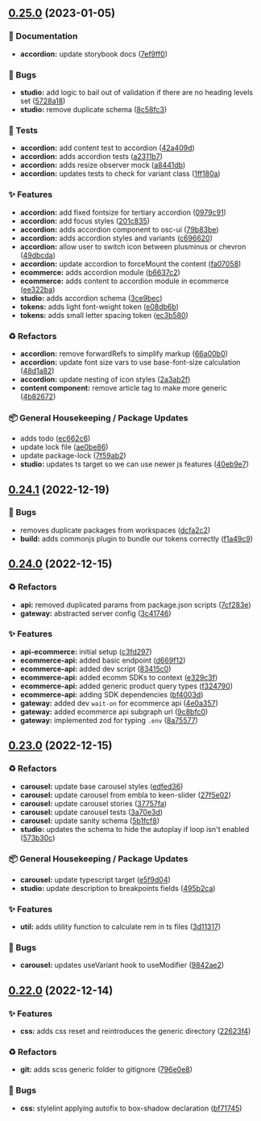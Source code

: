 ## [0.25.0](https://github.com/Open-Study-College/osc/compare/v0.24.1...v0.25.0) (2023-01-05)


### 📝 Documentation

* **accordion:** update storybook docs ([7ef9ff0](https://github.com/Open-Study-College/osc/commit/7ef9ff0b3977fca6dcdfbd32102a1db3e27c91f1))


### 🐛 Bugs

* **studio:** add logic to bail out of validation if there are no heading levels set ([5728a18](https://github.com/Open-Study-College/osc/commit/5728a18eb4fe3751a0c206db037047b17621724e))
* **studio:** remove duplicate schema ([8c58fc3](https://github.com/Open-Study-College/osc/commit/8c58fc3df33a65881805c4ebb202ddb9c94dfd55))


### 🧪 Tests

* **accordion:** add content test to accordion ([42a409d](https://github.com/Open-Study-College/osc/commit/42a409d6c23e85d9dd6a8fb43b5a488679e56172))
* **accordion:** adds accordion tests ([a2311b7](https://github.com/Open-Study-College/osc/commit/a2311b7cfb9a984dab31d1e7689b96502c865866))
* **accordion:** adds resize observer mock ([a8441db](https://github.com/Open-Study-College/osc/commit/a8441dbbcffec01daa0496c4d182e10b703750af))
* **accordion:** updates tests to check for variant class ([1ff180a](https://github.com/Open-Study-College/osc/commit/1ff180ab9b857a1db34eef7342850115bd7c6251))


### ✨ Features

* **accordion:** add fixed fontsize for tertiary accordion ([0979c91](https://github.com/Open-Study-College/osc/commit/0979c91c8e932a5f6d6b52cbee88fa9bed4156f4))
* **accordion:** add focus styles ([201c835](https://github.com/Open-Study-College/osc/commit/201c8351749401c827068c2d922f9fad477b3254))
* **accordion:** adds accordion component to osc-ui ([79b83be](https://github.com/Open-Study-College/osc/commit/79b83be2d1261643a9e5e52f5c382bc6d0e83a82))
* **accordion:** adds accordion styles and variants ([c696620](https://github.com/Open-Study-College/osc/commit/c6966200c317fe425d9dc6f78e75c66a6a5047d7))
* **accordion:** allow user to switch icon between plusminus or chevron ([49dbcda](https://github.com/Open-Study-College/osc/commit/49dbcda098bbc146984977de5c3e8d365e5c4b58))
* **accordion:** update accordion to forceMount the content ([fa07058](https://github.com/Open-Study-College/osc/commit/fa07058494c48f0cf574bb54f0f0b4b58535816c))
* **ecommerce:** adds accordion module ([b6637c2](https://github.com/Open-Study-College/osc/commit/b6637c2c40b27aeda31e5ea4e4a3cd3b5eedcc1e))
* **ecommerce:** adds content to accordion module in ecommerce ([ee322ba](https://github.com/Open-Study-College/osc/commit/ee322ba3accd85195a6add88fb0876785fea59b7))
* **studio:** adds accordion schema ([3ce9bec](https://github.com/Open-Study-College/osc/commit/3ce9bec80e149cff97638cf99abb97772eb3b030))
* **tokens:** adds light font-weight token ([e08db6b](https://github.com/Open-Study-College/osc/commit/e08db6b203e2397242a59d6b20f82027aa0e52f5))
* **tokens:** adds small letter spacing token ([ec3b580](https://github.com/Open-Study-College/osc/commit/ec3b58018695d4b9075876558617920231c8857c))


### ♻️ Refactors

* **accordion:** remove forwardRefs to simplify markup ([66a00b0](https://github.com/Open-Study-College/osc/commit/66a00b078652a57df663e5d97986f38a423a4497))
* **accordion:** update font size vars to use base-font-size calculation ([48d1a82](https://github.com/Open-Study-College/osc/commit/48d1a82821d0eb79c534dc973a9e595466a7cb52))
* **accordion:** update nesting of icon styles ([2a3ab2f](https://github.com/Open-Study-College/osc/commit/2a3ab2f46f3b054601562baf1f1a818ec6007915))
* **content component:** remove article tag to make more generic ([4b82672](https://github.com/Open-Study-College/osc/commit/4b82672f081dac26af668747dd189ec209c32774))


### 📦 General Housekeeping / Package Updates

* adds todo ([ec662c6](https://github.com/Open-Study-College/osc/commit/ec662c686e6131e87e707a3add86f28b9c9e81d7))
* update lock file ([ae0be86](https://github.com/Open-Study-College/osc/commit/ae0be86ac146347d56e8018b655a19a6ed1bc925))
* update package-lock ([7f59ab2](https://github.com/Open-Study-College/osc/commit/7f59ab241cb508a9c1d0de1b9d5150a6cf4d0ee0))
* **studio:** updates ts target so we can use newer js features ([40eb9e7](https://github.com/Open-Study-College/osc/commit/40eb9e7cbafced2d85011e52676a18782d6a0d19))

## [0.24.1](https://github.com/Open-Study-College/osc/compare/v0.24.0...v0.24.1) (2022-12-19)


### 🐛 Bugs

* removes duplicate packages from workspaces ([dcfa2c2](https://github.com/Open-Study-College/osc/commit/dcfa2c21d460e5d2f8ff7a11cb7961d3ff921120))
* **build:** adds commonjs plugin to bundle our tokens correctly ([f1a49c9](https://github.com/Open-Study-College/osc/commit/f1a49c90d7c422e281f4aa27d19e764a80ab62e1))

## [0.24.0](https://github.com/Open-Study-College/osc/compare/v0.23.0...v0.24.0) (2022-12-15)


### ♻️ Refactors

* **api:** removed duplicated params from package.json scripts ([7cf283e](https://github.com/Open-Study-College/osc/commit/7cf283e79dcc15f23aaa15465b3d8de1a9dab83a))
* **gateway:** abstracted server config ([3c41746](https://github.com/Open-Study-College/osc/commit/3c417468f448a2319be825fab646632d3b3bedbd))


### ✨ Features

* **api-ecommerce:** initial setup ([c3fd297](https://github.com/Open-Study-College/osc/commit/c3fd2975d5ed0866e4eb2d22751f10debf8d2832))
* **ecommerce-api:** added basic endpoint ([d669f12](https://github.com/Open-Study-College/osc/commit/d669f1237d0cb7d54ae5824e09e6f9a3cfb1284e))
* **ecommerce-api:** added dev script ([83415c0](https://github.com/Open-Study-College/osc/commit/83415c0ec45bb7f421eab4ac7f0e5715770dd26a))
* **ecommerce-api:** added ecomm SDKs to context ([e329c3f](https://github.com/Open-Study-College/osc/commit/e329c3f18001224712842afb65c19f5348443aa0))
* **ecommerce-api:** added generic product query types ([f324790](https://github.com/Open-Study-College/osc/commit/f3247900673c08491de6ae93381322a176a7a864))
* **ecommerce-api:** adding SDK dependencies ([bf4003d](https://github.com/Open-Study-College/osc/commit/bf4003d0e92e04172e5d3caa2373b3e45117f58c))
* **gateway:** added dev `wait-on` for ecommerce api ([4e0a357](https://github.com/Open-Study-College/osc/commit/4e0a3578d4b5905466f037225865e653a226b380))
* **gateway:** added ecommerce api subgraph url ([9c8bfc0](https://github.com/Open-Study-College/osc/commit/9c8bfc0052011ff4eea54186c9ffc2c062140875))
* **gateway:** implemented zod for typing `.env` ([8a75577](https://github.com/Open-Study-College/osc/commit/8a7557770c816d167a43c6e1bd72e9cdc0fb1b50))

## [0.23.0](https://github.com/Open-Study-College/osc/compare/v0.22.0...v0.23.0) (2022-12-15)


### ♻️ Refactors

* **carousel:** update base carousel styles ([edfed36](https://github.com/Open-Study-College/osc/commit/edfed36960fd6ea53f875dd01607d196978849ac))
* **carousel:** update carousel from embla to keen-slider ([27f5e02](https://github.com/Open-Study-College/osc/commit/27f5e02e44bd3dfbed908eb007752d1d1efef89e))
* **carousel:** update carousel stories ([37757fa](https://github.com/Open-Study-College/osc/commit/37757fa286b98213627fb9dd4a2f91fb2aed1ee0))
* **carousel:** update carousel tests ([3a70e3d](https://github.com/Open-Study-College/osc/commit/3a70e3dc12e3686930ee524f75b70c81f0af074d))
* **carousel:** update sanity schema ([5b1fcf8](https://github.com/Open-Study-College/osc/commit/5b1fcf8984a8dc6b40dccf82b81798f08e0988b2))
* **studio:** updates the schema to hide the autoplay if loop isn't enabled ([573b30c](https://github.com/Open-Study-College/osc/commit/573b30c03617c0fa6644af8c3083a4745e5c57cd))


### 📦 General Housekeeping / Package Updates

* **carousel:** update typescript target ([e5f9d04](https://github.com/Open-Study-College/osc/commit/e5f9d04e0cded2d720c381bcf6f41ed098bac424))
* **studio:** update description to breakpoints fields ([495b2ca](https://github.com/Open-Study-College/osc/commit/495b2ca1926ed217b44c1a1657b54030596b954b))


### ✨ Features

* **util:** adds utility function to calculate rem in ts files ([3d11317](https://github.com/Open-Study-College/osc/commit/3d11317cfcf8da6d07a498abe19fce7ae8a0953e))


### 🐛 Bugs

* **carousel:** updates useVariant hook to useModifier ([9842ae2](https://github.com/Open-Study-College/osc/commit/9842ae20ec5dd6371fa27efcbe779d041cbaddd2))

## [0.22.0](https://github.com/Open-Study-College/osc/compare/v0.21.2...v0.22.0) (2022-12-14)


### ✨ Features

* **css:** adds css reset and reintroduces the generic directory ([22623f4](https://github.com/Open-Study-College/osc/commit/22623f451975e06ecedb4f160065d9d2bf589a95))


### ♻️ Refactors

* **git:** adds scss generic folder to gitignore ([796e0e8](https://github.com/Open-Study-College/osc/commit/796e0e84aa78a972180a4a111bd51f4da3b88e8c))


### 🐛 Bugs

* **css:** stylelint applying autofix to box-shadow declaration ([bf71745](https://github.com/Open-Study-College/osc/commit/bf71745f08efe50ecd9869af9f866d398914f48b))

